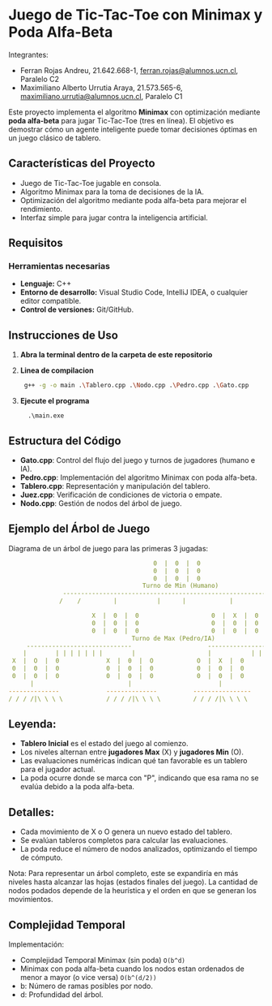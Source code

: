 # Juego de Tic-Tac-Toe con Minimax y Poda Alfa-Beta
Integrantes: 
* Ferran Rojas Andreu, 21.642.668-1, ferran.rojas@alumnos.ucn.cl, Paralelo C2
* Maximiliano Alberto Urrutia Araya, 21.573.565-6, maximiliano.urrutia@alumnos.ucn.cl, Paralelo C1

Este proyecto implementa el algoritmo **Minimax** con optimización mediante **poda alfa-beta** para jugar Tic-Tac-Toe (tres en línea). El objetivo es demostrar cómo un agente inteligente puede tomar decisiones óptimas en un juego clásico de tablero.

## Características del Proyecto

- Juego de Tic-Tac-Toe jugable en consola.
- Algoritmo Minimax para la toma de decisiones de la IA.
- Optimización del algoritmo mediante poda alfa-beta para mejorar el rendimiento.
- Interfaz simple para jugar contra la inteligencia artificial.

## Requisitos

### Herramientas necesarias
- **Lenguaje:** C++
- **Entorno de desarrollo:** Visual Studio Code, IntelliJ IDEA, o cualquier editor compatible.
- **Control de versiones:** Git/GitHub.

## Instrucciones de Uso
1. **Abra la terminal dentro de la carpeta de este repositorio**

2. **Linea de compilacion**
   ```bash
    g++ -g -o main .\Tablero.cpp .\Nodo.cpp .\Pedro.cpp .\Gato.cpp
   ```
3. **Ejecute el programa**
    ```
      .\main.exe
    ```
## Estructura del Código
- **Gato.cpp**: Control del flujo del juego y turnos de jugadores (humano e IA).
- **Pedro.cpp**: Implementación del algoritmo Minimax con poda alfa-beta.
- **Tablero.cpp**: Representación y manipulación del tablero.
- **Juez.cpp**: Verificación de condiciones de victoria o empate.
- **Nodo.cpp**: Gestión de nodos del árbol de juego.
## Ejemplo del Árbol de Juego
Diagrama de un árbol de juego para las primeras 3 jugadas:
```yaml
                                        0  |  0  |  0
                                        0  |  0  |  0
                                        0  |  0  |  0
                                     Turno de Min (Humano)
               ------------------------------------------------------------------
              /    /         |           |      |            |         \          \

                       X  |  0  |  0                    0  |  X  |  0
                       0  |  0  |  0                    0  |  0  |  0
                       0  |  0  |  0                    0  |  0  |  0
                                  Turno de Max (Pedro/IA)
     -----------------------------                     -----------------------------------           
    |        | | | | | | |        |                    |           | | | | | | |          |
 X  |  O  |  0             X  |  0  |  O            O  |  X  |  0                   0  |  X  |  O 
 0  |  0  |  0             0  |  0  |  0            0  |  0  |  0                   0  |  0  |  0 
 0  |  0  |  0             0  |  0  |  0            0  |  0  |  0                   0  |  0  |  0
      |                          |                        |                               |
--------------             --------------          ----------------                 --------------
/ / / /|\ \ \ \            / / / /|\ \ \ \         / / / /|\ \ \ \                  / / / /|\ \ \ \
```
## Leyenda:
- **Tablero Inicial** es el estado del juego al comienzo.
- Los niveles alternan entre **jugadores Max** (X) y **jugadores Min** (O).
- Las evaluaciones numéricas indican qué tan favorable es un tablero para el jugador actual.
- La poda ocurre donde se marca con "P", indicando que esa rama no se evalúa debido a la poda alfa-beta.

## Detalles:
- Cada movimiento de X o O genera un nuevo estado del tablero.
- Se evalúan tableros completos para calcular las evaluaciones.
- La poda reduce el número de nodos analizados, optimizando el tiempo de cómputo.

Nota: Para representar un árbol completo, este se expandiría en más niveles hasta alcanzar las hojas (estados finales del juego). La cantidad de nodos podados depende de la heurística y el orden en que se generan los movimientos.

## Complejidad Temporal
Implementación:
- Complejidad Temporal Minimax (sin poda)	``` O(b^d) ```
- Minimax con poda alfa-beta cuando los nodos estan ordenados de menor a mayor (o vice versa) ``` O(b^(d/2)) ```
- b: Número de ramas posibles por nodo.
- d: Profundidad del árbol.
